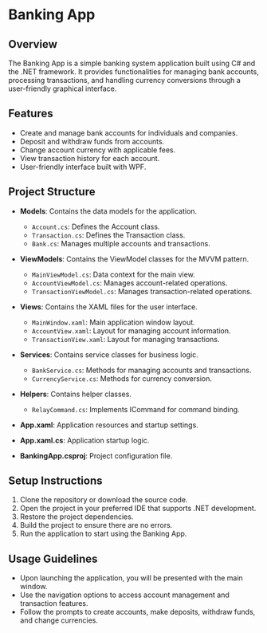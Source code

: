 # Banking App

## Overview
The Banking App is a simple banking system application built using C# and the .NET framework. It provides functionalities for managing bank accounts, processing transactions, and handling currency conversions through a user-friendly graphical interface.

## Features
- Create and manage bank accounts for individuals and companies.
- Deposit and withdraw funds from accounts.
- Change account currency with applicable fees.
- View transaction history for each account.
- User-friendly interface built with WPF.

## Project Structure
- **Models**: Contains the data models for the application.
  - `Account.cs`: Defines the Account class.
  - `Transaction.cs`: Defines the Transaction class.
  - `Bank.cs`: Manages multiple accounts and transactions.
  
- **ViewModels**: Contains the ViewModel classes for the MVVM pattern.
  - `MainViewModel.cs`: Data context for the main view.
  - `AccountViewModel.cs`: Manages account-related operations.
  - `TransactionViewModel.cs`: Manages transaction-related operations.

- **Views**: Contains the XAML files for the user interface.
  - `MainWindow.xaml`: Main application window layout.
  - `AccountView.xaml`: Layout for managing account information.
  - `TransactionView.xaml`: Layout for managing transactions.

- **Services**: Contains service classes for business logic.
  - `BankService.cs`: Methods for managing accounts and transactions.
  - `CurrencyService.cs`: Methods for currency conversion.

- **Helpers**: Contains helper classes.
  - `RelayCommand.cs`: Implements ICommand for command binding.

- **App.xaml**: Application resources and startup settings.
- **App.xaml.cs**: Application startup logic.
- **BankingApp.csproj**: Project configuration file.

## Setup Instructions
1. Clone the repository or download the source code.
2. Open the project in your preferred IDE that supports .NET development.
3. Restore the project dependencies.
4. Build the project to ensure there are no errors.
5. Run the application to start using the Banking App.

## Usage Guidelines
- Upon launching the application, you will be presented with the main window.
- Use the navigation options to access account management and transaction features.
- Follow the prompts to create accounts, make deposits, withdraw funds, and change currencies.
